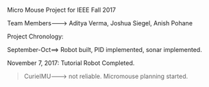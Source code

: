 Micro Mouse Project for IEEE Fall 2017

Team Members---> Aditya Verma, Joshua Siegel, Anish Pohane

Project Chronology:

September-Oct==> Robot built, PID implemented, sonar implemented.

November 7, 2017: Tutorial Robot Completed.
>CurieIMU---> not reliable.
>Micromouse planning started.
  >
  
